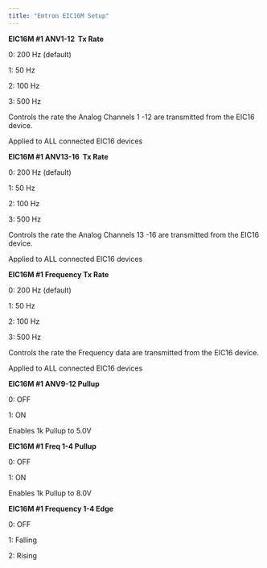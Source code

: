 ```yaml
---
title: "Emtron EIC16M Setup"
---
```


**EIC16M #1 ANV1-12&nbsp; Tx Rate**


&#48;: 200 Hz (default)

&#49;: 50 Hz

&#50;: 100 Hz

&#51;: 500 Hz


Controls the rate the Analog Channels 1 -12 are transmitted from the EIC16 device.


Applied to ALL connected EIC16 devices


**EIC16M #1 ANV13-16&nbsp; Tx Rate**


&#48;: 200 Hz (default)

&#49;: 50 Hz

&#50;: 100 Hz

&#51;: 500 Hz


Controls the rate the Analog Channels 13 -16 are transmitted from the EIC16 device.


Applied to ALL connected EIC16 devices


**EIC16M #1 Frequency Tx Rate**


&#48;: 200 Hz (default)

&#49;: 50 Hz

&#50;: 100 Hz

&#51;: 500 Hz


Controls the rate the Frequency data are transmitted from the EIC16 device.


Applied to ALL connected EIC16 devices


**EIC16M #1 ANV9-12 Pullup**


&#48;: OFF

&#49;: ON


Enables 1k Pullup to 5.0V


**EIC16M #1 Freq 1-4 Pullup**


&#48;: OFF

&#49;: ON


Enables 1k Pullup to 8.0V


**EIC16M #1 Frequency 1-4 Edge**


&#48;: OFF

&#49;: Falling

&#50;: Rising

